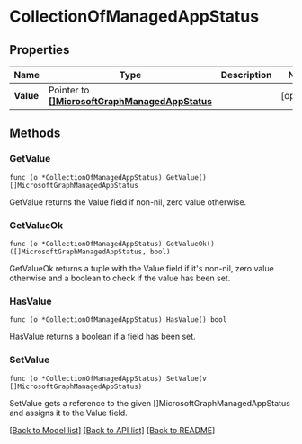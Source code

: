 # CollectionOfManagedAppStatus

## Properties

Name | Type | Description | Notes
------------ | ------------- | ------------- | -------------
**Value** | Pointer to [**[]MicrosoftGraphManagedAppStatus**](microsoft.graph.managedAppStatus.md) |  | [optional] 

## Methods

### GetValue

`func (o *CollectionOfManagedAppStatus) GetValue() []MicrosoftGraphManagedAppStatus`

GetValue returns the Value field if non-nil, zero value otherwise.

### GetValueOk

`func (o *CollectionOfManagedAppStatus) GetValueOk() ([]MicrosoftGraphManagedAppStatus, bool)`

GetValueOk returns a tuple with the Value field if it's non-nil, zero value otherwise
and a boolean to check if the value has been set.

### HasValue

`func (o *CollectionOfManagedAppStatus) HasValue() bool`

HasValue returns a boolean if a field has been set.

### SetValue

`func (o *CollectionOfManagedAppStatus) SetValue(v []MicrosoftGraphManagedAppStatus)`

SetValue gets a reference to the given []MicrosoftGraphManagedAppStatus and assigns it to the Value field.


[[Back to Model list]](../README.md#documentation-for-models) [[Back to API list]](../README.md#documentation-for-api-endpoints) [[Back to README]](../README.md)


